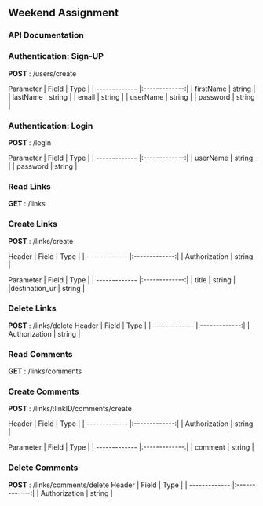 ## Weekend Assignment

### API Documentation

### Authentication: Sign-UP
	
 **POST** : /users/create

 Parameter
| Field         | Type          | 
| ------------- |:-------------:| 
| firstName     |   string      | 
| lastName      |   string      |
|  email        |   string      |
|  userName     |   string      |
|  password     |   string      |


### Authentication: Login

 **POST** : /login

 Parameter
| Field         | Type          |
| ------------- |:-------------:|
|  userName     |   string      |
|  password     |   string      |


### Read Links 

**GET** : /links


### Create Links

 **POST** : /links/create

 Header
| Field         | Type          |
| ------------- |:-------------:|
| Authorization |   string      |


Parameter
| Field         | Type          |
| ------------- |:-------------:|
|  title        |   string      |
|destination_url|   string      |


### Delete Links

 **POST** : /links/delete
 Header
| Field         | Type          |
| ------------- |:-------------:|
| Authorization |   string      |


### Read Comments 

**GET** : /links/comments


### Create Comments

 **POST** : /links/:linkID/comments/create

 Header
| Field         | Type          |
| ------------- |:-------------:|
| Authorization |   string      |


Parameter
| Field         | Type          |
| ------------- |:-------------:|
|  comment      |   string      |


### Delete Comments

 **POST** : /links/comments/delete
 Header
| Field         | Type          |
| ------------- |:-------------:|
| Authorization |   string      |


